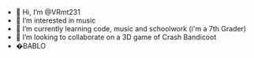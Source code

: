 - 👋 Hi, I’m @VRmt231
- 👀 I’m interested in music
- 🌱 I’m currently learning code, music and schoolwork (i'm a 7th Grader)
- 💞️ I’m looking to collaborate on a 3D game of Crash Bandicoot
- �BABLO

<!---
VRmt231/VRmt231 is a ✨ special ✨ repository because its `README.md` (this file) appears on your GitHub profile.
You can click the Preview link to take a look at your changes.
--->
